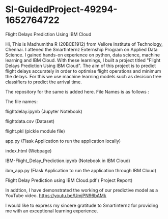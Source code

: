 # SI-GuidedProject-49294-1652764722
Flight Delays Prediction Using IBM Cloud

Hi, This is Madhumitha R (20BCE1912) from Vellore Institute of Technology, Chennai. I attened the SmartInternz Externship Program on Applied Data Science. I gained hands-on experience on python, data science, machine learning and IBM Cloud. With these learnings, I built a project titled "Flight Delays Prediction Using IBM Cloud". The aim of this project is to predict flight delays accurately in order to optimise flight operations and minimum the delays. For this we use machine learning models such as decision tree classifiers to predict the arrival time.

The repository for the same is added here. 
File Names is as follows :

The file names:

flightdelay.ipynb (Jupyter Notebook)

flightdata.csv (Dataset)

flight.pkl (pickle module file)

app.py (Flask Application to run the application locally)

index.html (Webpage)

IBM-Flight_Delay_Prediction.ipynb (Notebook in IBM Cloud)

ibm_app.py (Flask Application to run the application through IBM Cloud)

Flight Delay Prediction using IBM Cloud.pdf ( Project Report)

In addtion, I have demonstrated the working of our predictive model as a YouTube video. 
https://youtu.be/UmjPN96bAMk 

I would like to express my sincere gratitude to Smartinternz for providing me with an exceptional learning experience.
